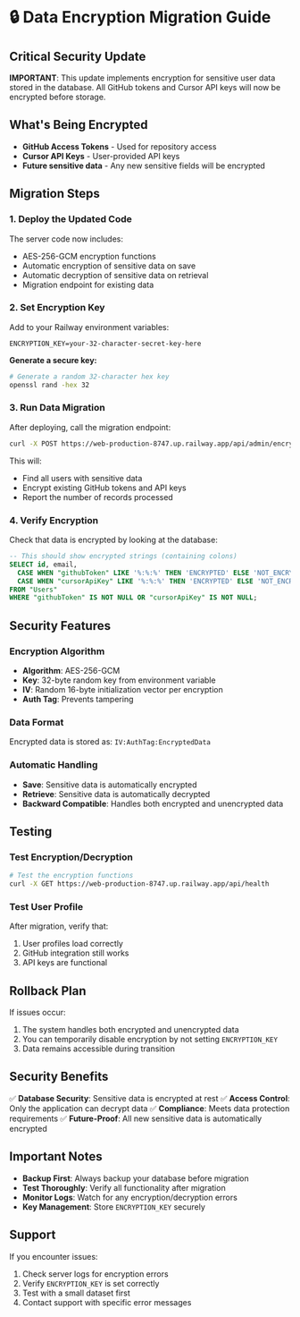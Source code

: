 # 🔒 Data Encryption Migration Guide

## Critical Security Update

**IMPORTANT**: This update implements encryption for sensitive user data stored in the database. All GitHub tokens and Cursor API keys will now be encrypted before storage.

## What's Being Encrypted

- **GitHub Access Tokens** - Used for repository access
- **Cursor API Keys** - User-provided API keys
- **Future sensitive data** - Any new sensitive fields will be encrypted

## Migration Steps

### 1. Deploy the Updated Code
The server code now includes:
- AES-256-GCM encryption functions
- Automatic encryption of sensitive data on save
- Automatic decryption of sensitive data on retrieval
- Migration endpoint for existing data

### 2. Set Encryption Key
Add to your Railway environment variables:
```
ENCRYPTION_KEY=your-32-character-secret-key-here
```

**Generate a secure key:**
```bash
# Generate a random 32-character hex key
openssl rand -hex 32
```

### 3. Run Data Migration
After deploying, call the migration endpoint:
```bash
curl -X POST https://web-production-8747.up.railway.app/api/admin/encrypt-existing-data
```

This will:
- Find all users with sensitive data
- Encrypt existing GitHub tokens and API keys
- Report the number of records processed

### 4. Verify Encryption
Check that data is encrypted by looking at the database:
```sql
-- This should show encrypted strings (containing colons)
SELECT id, email, 
  CASE WHEN "githubToken" LIKE '%:%:%' THEN 'ENCRYPTED' ELSE 'NOT_ENCRYPTED' END as token_status,
  CASE WHEN "cursorApiKey" LIKE '%:%:%' THEN 'ENCRYPTED' ELSE 'NOT_ENCRYPTED' END as key_status
FROM "Users" 
WHERE "githubToken" IS NOT NULL OR "cursorApiKey" IS NOT NULL;
```

## Security Features

### Encryption Algorithm
- **Algorithm**: AES-256-GCM
- **Key**: 32-byte random key from environment variable
- **IV**: Random 16-byte initialization vector per encryption
- **Auth Tag**: Prevents tampering

### Data Format
Encrypted data is stored as: `IV:AuthTag:EncryptedData`

### Automatic Handling
- **Save**: Sensitive data is automatically encrypted
- **Retrieve**: Sensitive data is automatically decrypted
- **Backward Compatible**: Handles both encrypted and unencrypted data

## Testing

### Test Encryption/Decryption
```bash
# Test the encryption functions
curl -X GET https://web-production-8747.up.railway.app/api/health
```

### Test User Profile
After migration, verify that:
1. User profiles load correctly
2. GitHub integration still works
3. API keys are functional

## Rollback Plan

If issues occur:
1. The system handles both encrypted and unencrypted data
2. You can temporarily disable encryption by not setting `ENCRYPTION_KEY`
3. Data remains accessible during transition

## Security Benefits

✅ **Database Security**: Sensitive data is encrypted at rest
✅ **Access Control**: Only the application can decrypt data
✅ **Compliance**: Meets data protection requirements
✅ **Future-Proof**: All new sensitive data is automatically encrypted

## Important Notes

- **Backup First**: Always backup your database before migration
- **Test Thoroughly**: Verify all functionality after migration
- **Monitor Logs**: Watch for any encryption/decryption errors
- **Key Management**: Store `ENCRYPTION_KEY` securely

## Support

If you encounter issues:
1. Check server logs for encryption errors
2. Verify `ENCRYPTION_KEY` is set correctly
3. Test with a small dataset first
4. Contact support with specific error messages